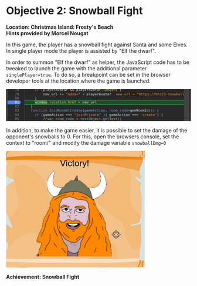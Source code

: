 # Objective 2: Snowball Fight
**Location: Christmas Island: Frosty's Beach**  
**Hints provided by Morcel Nougat**

In this game, the player has a snowball fight against Santa and some Elves.
In single player mode the player is assisted by "Elf the dwarf".

In order to summon "Elf the dwarf" as helper, the JavaScript code has to be tweaked to launch the game with the additional parameter `singlePlayer=true`. To do so, a breakpoint can be set in the browser developer tools at the location where the game is launched.

![Breakpoint](breakpoint.png)

In addition, to make the game easier, it is possible to set the damage of the opponent's snowballs to 0.
For this, open the browsers console, set the context to "room/" and modify the damage variable `snowballDmg=0`

![Win](win.png)

**Achievement: Snowball Fight**
<!--stackedit_data:
eyJoaXN0b3J5IjpbLTI4MDM0ODA3OCw3NDk0MDQ1MjgsMTM2MT
EwMjc4OSwtMTczMDYxMTgzMSwxNTQyOTM5OTUxXX0=
-->